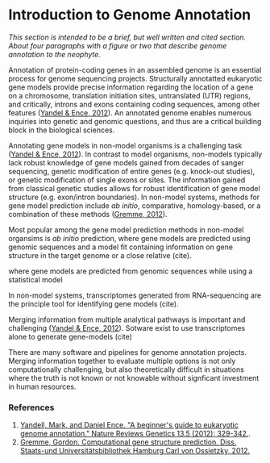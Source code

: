 # Introduction to Genome Annotation

*This section is intended to be a brief, but well written and cited section. About four paragraphs with a figure or two that describe genome annotation to the neophyte.*

Annotation of protein-coding genes in an assembled genome is an essential process for genome sequencing projects. Structurally annotatted eukaryotic gene models provide precise information regarding the location of a gene on a chromosome, translation initiation sites, untranslated (UTR) regions, and critically, introns and exons containing coding sequences, among other features ([Yandel & Ence, 2012](https://www.nature.com/articles/nrg3174)). An annotated genome enables numerous inquiries into genetic and genomic questions, and thus are a critical building block in the biological sciences. 

Annotating gene models in non-model organisms is a challenging task ([Yandel & Ence, 2012](https://www.nature.com/articles/nrg3174)). In contrast to model organisms, non-models typically lack robust knowledge of gene models gained from decades of sanger sequencing, genetic modification of entire genes (e.g. knock-out studies), or genetic modification of single exons or sites. The information gained from classical genetic studies allows for robust identification of gene model structure (e.g. exon/intron boundaries). In non-model systems, methods for gene model prediction include *ab initio*, comparative, homology-based, or a combination of these methods ([Gremme, 2012](https://ediss.sub.uni-hamburg.de/handle/ediss/4964)).

Most popular among the gene model prediction methods in non-model organsims is *ab initio* prediction, where gene models are predicted using genomic sequences and a model fit containing information on gene structure in the target genome or a close relative (cite). 


where gene models are predicted from genomic sequences while using a statistical model 

In non-model systems, transcriptomes generated from RNA-sequencing are the principle tool for identifying gene models (cite).

Merging information from multiple analytical pathways is important and challenging ([Yandel & Ence, 2012](https://www.nature.com/articles/nrg3174)). Sotware exist to use transcriptomes alone to generate gene-models (cite)


There are many software and pipelines for genome annotation projects. Merging information together to evaluate multiple options is not only computationally challenging, but also theoretically difficult in situations where the truth is not known or not knowable without signficant investment in human resources. 




### References

1. [Yandell, Mark, and Daniel Ence. "A beginner's guide to eukaryotic genome annotation." Nature Reviews Genetics 13.5 (2012): 329-342.](https://www.nature.com/articles/nrg3174).
2. [Gremme, Gordon. Computational gene structure prediction. Diss. Staats-und Universitätsbibliothek Hamburg Carl von Ossietzky, 2012.](https://ediss.sub.uni-hamburg.de/handle/ediss/4964)
